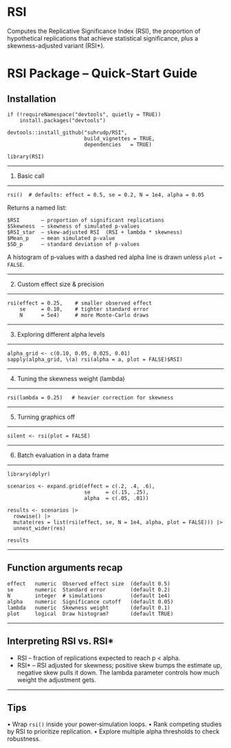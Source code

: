 # RSI
Computes the Replicative Significance Index (RSI), the proportion of hypothetical replications that achieve statistical significance, plus a skewness-adjusted variant (RSI*).


RSI Package – Quick‑Start Guide
===============================

Installation
------------

    if (!requireNamespace("devtools", quietly = TRUE))
        install.packages("devtools")

    devtools::install_github("suhrudp/RSI",
                             build_vignettes = TRUE,
                             dependencies   = TRUE)

    library(RSI)

------------------------------------------------------------------------
1. Basic call
------------------------------------------------------------------------

    rsi()  # defaults: effect = 0.5, se = 0.2, N = 1e4, alpha = 0.05

Returns a named list:

    $RSI       – proportion of significant replications
    $Skewness  – skewness of simulated p‑values
    $RSI_star  – skew‑adjusted RSI  (RSI + lambda * skewness)
    $Mean_p    – mean simulated p‑value
    $SD_p      – standard deviation of p‑values

A histogram of p‑values with a dashed red alpha line is drawn unless
`plot = FALSE`.

------------------------------------------------------------------------
2. Custom effect size & precision
------------------------------------------------------------------------

    rsi(effect = 0.25,    # smaller observed effect
        se     = 0.10,    # tighter standard error
        N      = 5e4)     # more Monte‑Carlo draws

------------------------------------------------------------------------
3. Exploring different alpha levels
------------------------------------------------------------------------

    alpha_grid <- c(0.10, 0.05, 0.025, 0.01)
    sapply(alpha_grid, \(a) rsi(alpha = a, plot = FALSE)$RSI)

------------------------------------------------------------------------
4. Tuning the skewness weight (lambda)
------------------------------------------------------------------------

    rsi(lambda = 0.25)   # heavier correction for skewness

------------------------------------------------------------------------
5. Turning graphics off
------------------------------------------------------------------------

    silent <- rsi(plot = FALSE)

------------------------------------------------------------------------
6. Batch evaluation in a data frame
------------------------------------------------------------------------

    library(dplyr)

    scenarios <- expand.grid(effect = c(.2, .4, .6),
                             se     = c(.15, .25),
                             alpha  = c(.05, .01))

    results <- scenarios |>
      rowwise() |>
      mutate(res = list(rsi(effect, se, N = 1e4, alpha, plot = FALSE))) |>
      unnest_wider(res)

    results

------------------------------------------------------------------------
Function arguments recap
------------------------------------------------------------------------

    effect   numeric  Observed effect size  (default 0.5)
    se       numeric  Standard error        (default 0.2)
    N        integer  # simulations         (default 1e4)
    alpha    numeric  Significance cutoff   (default 0.05)
    lambda   numeric  Skewness weight       (default 0.1)
    plot     logical  Draw histogram?       (default TRUE)

------------------------------------------------------------------------
Interpreting RSI vs. RSI*
------------------------------------------------------------------------

* RSI   – fraction of replications expected to reach p < alpha.
* RSI*  – RSI adjusted for skewness; positive skew bumps the estimate up,
          negative skew pulls it down.  The lambda parameter controls
          how much weight the adjustment gets.

------------------------------------------------------------------------
Tips
------------------------------------------------------------------------

• Wrap `rsi()` inside your power‑simulation loops.
• Rank competing studies by RSI to prioritize replication.
• Explore multiple alpha thresholds to check robustness.


